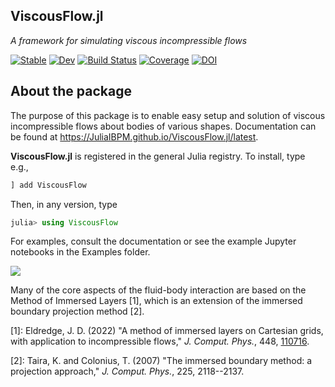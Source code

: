 ## ViscousFlow.jl

_A framework for simulating viscous incompressible flows_

[![Stable](https://img.shields.io/badge/docs-stable-blue.svg)](https://JuliaIBPM.github.io/ViscousFlow.jl/stable) [![Dev](https://img.shields.io/badge/docs-dev-blue.svg)](https://JuliaIBPM.github.io/ViscousFlow.jl/dev)
[![Build Status](https://github.com/JuliaIBPM/ViscousFlow.jl/workflows/CI/badge.svg)](https://github.com/JuliaIBPM/ViscousFlow.jl/actions)
[![Coverage](https://codecov.io/gh/JuliaIBPM/ViscousFlow.jl/branch/master/graph/badge.svg)](https://codecov.io/gh/JuliaIBPM/ViscousFlow.jl)
[![DOI](https://zenodo.org/badge/91933686.svg)](https://zenodo.org/badge/latestdoi/91933686)


## About the package

The purpose of this package is to enable easy setup and solution of viscous incompressible flows about bodies of various shapes. Documentation can be found at https://JuliaIBPM.github.io/ViscousFlow.jl/latest.

**ViscousFlow.jl** is registered in the general Julia registry. To install, type
e.g.,
```julia
] add ViscousFlow
```

Then, in any version, type
```julia
julia> using ViscousFlow
```
For examples, consult the documentation or see the example Jupyter notebooks in the Examples folder.

![](https://github.com/jdeldre/ViscousFlow.jl/raw/master/cylinderRe400.gif)

Many of the core aspects of the fluid-body interaction are based on the Method of Immersed Layers [1], which is an extension of the immersed boundary projection method [2].

[1]: Eldredge, J. D. (2022) "A method of immersed layers on Cartesian grids, with application to incompressible flows," *J. Comput. Phys.*, 448, [110716](https://arxiv.org/abs/2103.04521).


[2]: Taira, K. and Colonius, T. (2007) "The immersed boundary method: a projection approach," *J. Comput. Phys.*, 225, 2118--2137.
